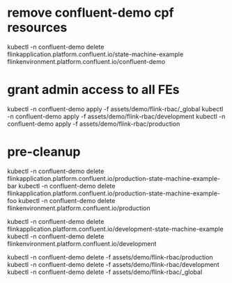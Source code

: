 # remove confluent-demo cpf resources
kubectl -n confluent-demo delete \
    flinkapplication.platform.confluent.io/state-machine-example \
    flinkenvironment.platform.confluent.io/confluent-demo

# grant admin access to all FEs
kubectl -n confluent-demo apply -f assets/demo/flink-rbac/_global
kubectl -n confluent-demo apply -f assets/demo/flink-rbac/development
kubectl -n confluent-demo apply -f assets/demo/flink-rbac/production

# pre-cleanup
kubectl -n confluent-demo delete flinkapplication.platform.confluent.io/production-state-machine-example-bar
kubectl -n confluent-demo delete flinkapplication.platform.confluent.io/production-state-machine-example-foo
kubectl -n confluent-demo delete flinkenvironment.platform.confluent.io/production

kubectl -n confluent-demo delete flinkapplication.platform.confluent.io/development-state-machine-example
kubectl -n confluent-demo delete flinkenvironment.platform.confluent.io/development

kubectl -n confluent-demo delete -f assets/demo/flink-rbac/production
kubectl -n confluent-demo delete -f assets/demo/flink-rbac/development
kubectl -n confluent-demo delete -f assets/demo/flink-rbac/_global
